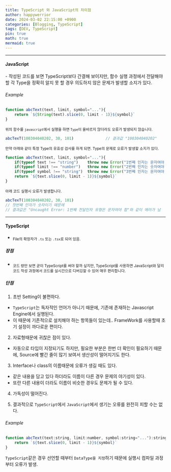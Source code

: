 ```yaml
---
title: TypeScript 와 JavaScript의 차이점
author: happywerrior
date: 2024-03-02 22:15:00 +0900
categories: [Blogging, TypeScript]
tags: [DEV, TypeScript]
pin: true
math: true
mermaid: true
---
```

---
#### JavaScript
<span class="fs-05">- 작성된 코드를 보면 TypeScript보다 간결해 보이지만, 함수 실행 과정에서 전달해야 할 각 Type을 정확히 알지 못 할 경우 의도하지 않은 문제가 발생할 소지가 있다.</span>
###### Example
```javascript
function abcText(text, limit, symbol="..."){
    return `${String(text).slice(0, limit - 1)}${symbol}`
}
```
<sub>위의 함수를 `javascript`에서 실행을 하면 `Type`이 올바르지 않더라도 오류가 발생되지 않습니다.</sub>

```javascript
abcTexT(100304040202, 30, 101)              // 결과값 "100304040202"
```
<sub>만약 아래와 같이 특정 Type의 유효성 검사를 하게 되면. Type의 문제로 오류가 발생할 소지가 있다.

```javascript
function abcText(text, limit, symbol="..."){
    if(typeof text !== "string")    throw new Error("1번째 인자는 문자여야 함");
    if(typeof limit !== "number")   throw new Error("2번째 인자는 숫자여야 함");
    if(typeof symbol !== "string")  throw new Error("3번째 인자는 문자여야 함");
    return `${text.slice(0, limit - 1)}${symbol}`
}
```
<sub>아래 코드 실행시 오류가 발생합니다.
```javascript
abcTexT(100304040202, 30, 101)              
// 첫번째 인자가 숫자이기 때문에 
// 결과값은 "Uncaught Error: 1번째 전달인자 유형은 문자여야 함"와 같이 에러가 남
```
---
#### TypeScript
- <sub>File의 확장자가 `.ts` 또는 `.tsx`로 되어 있음.</sub>

##### 장점
- <sub>코드 량만 보면 굳이 TypeScript를 써야 할까 싶지만, TypeScript를 사용하면 JavaScript와 달리 코드 작성 과정에서 코드를 실시간으로 디버깅할 수 있어 매우 편리합니다.</sub>

##### 단점
1. 초반 Setting이 불편하다.
- `TypeScript`는 독자적인 언어가 아니기 때문에, 기존에 존재하는 Javascript Engine에서 실행된다.
- 이 때문에 기존적으로 설치해야 하는 항목들이 있는데.. FrameWork를 사용할때 초기 설정이 까다로운 편이다.

2. 자료형때문에 귀찮은 점이 있다.
- 자동으로 타입이 지정되기도 하지만, 필요한 부분은 한번 더 확인이 필요하기 때문에, Source에 빨간 줄이 많기 보여서 생산성이 떨어지기도 한다.

3. <span class="fs-05">Interface나 class의 이름때문에 오류가 생길 때도 있다.</span>
- <span class="fs-05">같은 내용을 담고 있다 하더라도 이름이 다른 경우 문제의 야기성이 있다.</span>
- <span class="fs-05">또란 다른 내용이 더라도 이름이 비슷한 경우도 문제가 될 수 있다.</span>

4. <span class="fs-05">가독성이 떨어진다.</span>

5. <span class="fs-05">결과적으로 `TypeScript`에서 `JavaScript`에서 생기는 오류를 완전히 피할 수는 없다.</span>

###### Example
```javascript
function abcText(text:string, limit:number, symbol:string="..."):string {
    return `${text.slice(0, limit - 1)}${symbol}`
}
```
<span class="fs-05">`TypeScript`같은 경우 선언할 때부터 `DataType을 지정`하기 때문에 실행시 컴파일 과정 부터 오류가 발생.</span>
